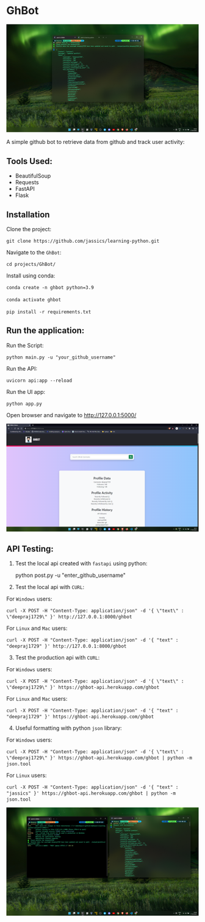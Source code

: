 # GhBot
![CLI](assets/cli.png)

A simple github bot to retrieve data from github and track user activity:

## Tools Used:
- BeautifulSoup
- Requests
- FastAPI
- Flask

## Installation

Clone the project:

    git clone https://github.com/jassics/learning-python.git

Navigate to the `GhBot`:

    cd projects/GhBot/

Install using conda:

    conda create -n ghbot python=3.9

    conda activate ghbot

    pip install -r requirements.txt

## Run the application:
Run the Script:

    python main.py -u "your_github_username"

Run the API:

    uvicorn api:app --reload

Run the UI app:
    
    python app.py

Open browser and navigate to http://127.0.0.1:5000/

![Flask](assets/flask.png)


## API Testing:
1. Test the local api created with `fastapi` using python:
    
    python post.py -u "enter_github_username"

2. Test the local api with `CURL`:

For `Windows` users:

    curl -X POST -H "Content-Type: application/json" -d '{ \"text\" : \"deepraj1729\" }' http://127.0.0.1:8000/ghbot

For `Linux` and `Mac` users:

    curl -X POST -H "Content-Type: application/json" -d '{ "text" : "deepraj1729" }' http://127.0.0.1:8000/ghbot

3. Test the production api with `CURL`:

For `Windows` users:

    curl -X POST -H "Content-Type: application/json" -d '{ \"text\" : \"deepraj1729\" }' https://ghbot-api.herokuapp.com/ghbot

For `Linux` and `Mac` users:

    curl -X POST -H "Content-Type: application/json" -d '{ "text" : "deepraj1729" }' https://ghbot-api.herokuapp.com/ghbot

4. Useful formatting with python `json` library:

For `Windows` users:

    curl -X POST -H "Content-Type: application/json" -d '{ \"text\" : \"deepraj1729\" }' https://ghbot-api.herokuapp.com/ghbot | python -m json.tool

For `Linux` users:

    curl -X POST -H "Content-Type: application/json" -d '{ "text" : "jassics" }' https://ghbot-api.herokuapp.com/ghbot | python -m json.tool


![FastAPI](assets/fast_api.png)
